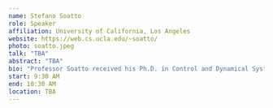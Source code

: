 ```yaml
---
name: Stefano Soatto
role: Speaker
affiliation: University of California, Los Angeles
website: https://web.cs.ucla.edu/~soatto/
photo: soatto.jpeg
talk: "TBA"
abstract: "TBA"
bio: "Professor Soatto received his Ph.D. in Control and Dynamical Systems from the California Institute of Technology in 1996; he joined UCLA in 2000 after being Assistant and then Associate Professor of Electrical and Biomedical Engineering at Washington University, and Research Associate in Applied Sciences at Harvard University. Between 1995 and 1998 he was also Ricercatore in the Department of Mathematics and Computer Science at the University of Udine - Italy. He received his D.Ing. degree (highest honors) from the University of Padova- Italy in 1992. His general research interests are in Computer Vision and Nonlinear Estimation and Control Theory. In particular, he is interested in ways for computers to use sensory information (e.g. vision, sound, touch) to interact with humans and the environment.  Dr. Soatto is the recipient of the David Marr Prize (with Y. Ma, J. Kosecka and S. Sastry of U.C. Berkeley) for work on Euclidean reconstruction and reprojection up to subgroups. He also received the Siemens Prize with the Outstanding Paper Award from the IEEE Computer Society for his work on optimal structure from motion (with R. Brockett of Harvard). He received the National Science Foundation Career Award and the Okawa Foundation Grant. He is Associate Editor of the IEEE Transactions on Pattern Analysis and Machine Intelligence (PAMI) and a Member of the Editorial Board of the International Journal of Computer Vision (IJCV) and Foundations and Trends in Computer Graphics and Vision."
start: 9:30 AM
end: 10:30 AM
location: TBA
---
```

